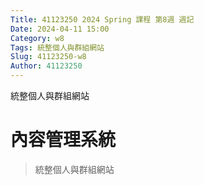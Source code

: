 ```yaml
---
Title: 41123250 2024 Spring 課程 第8週 週記
Date: 2024-04-11 15:00
Category: w8
Tags: 統整個人與群組網站
Slug: 41123250-w8
Author: 41123250
---
```


統整個人與群組網站

<!-- PELICAN_END_SUMMARY -->

# 內容管理系統
>統整個人與群組網站